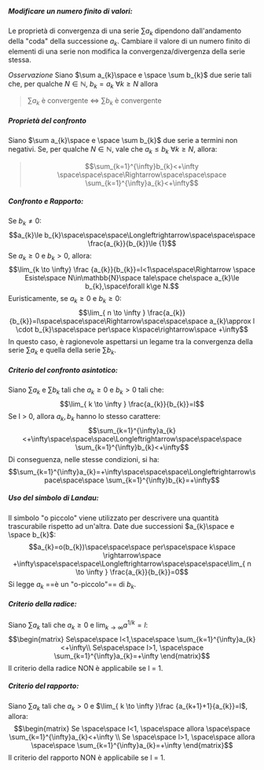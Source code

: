 ##### **Modificare un numero finito di valori:**
Le proprietà di convergenza di una serie $\sum a_{k}$ dipendono dall'andamento della "coda" della successione $a_{k}$.  Cambiare il valore di un numero finito di elementi di una serie non modifica la convergenza/divergenza della serie stessa.

*Osservazione*
Siano $\sum a_{k}\space e \space \sum b_{k}$ due serie tali che, per qualche $N \in \mathbb{N}$, $b_{k}=a_{k}$ $\forall k\ge N$ allora

> $\sum a_{k}$  è convergente   $\Longleftrightarrow$   $\sum b_{k}$  è convergente

##### **Proprietà del confronto**
Siano $\sum a_{k}\space e \space \sum b_{k}$ due serie a termini non negativi. Se, per qualche $N \in \mathbb{N}$, vale che           $a_{k}\le b_{k}$   $\forall k\ge N$, allora:

>$$\sum_{k=1}^{\infty}b_{k}<+\infty \space\space\space\Rightarrow\space\space\space \sum_{k=1}^{\infty}a_{k}<+\infty$$

##### **Confronto e Rapporto:**
Se $b_{k}\ne {0}$:
$$a_{k}\le b_{k}\space\space\space\Longleftrightarrow\space\space\space \frac{a_{k}}{b_{k}}\le {1}$$
Se $a_{k}\ge 0$ e $b_{k}>0$, allora:
$$\lim_{k \to \infty} \frac {a_{k}}{b_{k}}=l<1\space\space\Rightarrow \space Esiste\space N\in\mathbb{N}\space tale\space che\space a_{k}\le b_{k},\space\forall k\ge N.$$
 Euristicamente, se $a_{k}\ge 0$ e $b_{k}\ge 0$:
$$\lim_{ n \to \infty } \frac{a_{k}}{b_{k}}=l\space\space\space\Rightarrow\space\space\space a_{k}\approx l \cdot b_{k}\space\space per\space k\space\rightarrow\space +\infty$$
In questo caso, è ragionevole aspettarsi un legame tra la convergenza della serie $\sum a_{k}$ e quella della serie $\sum b_{k}$.

##### **Criterio del confronto asintotico:**
Siano $\sum a_{k}$ e $\sum b_{k}$ tali che $a_{k}\ge 0$ e $b_{k}>0$ tali che:
$$\lim_{ k \to \infty } \frac{a_{k}}{b_{k}}=l$$
Se l > 0, allora $a_{k}, b_{k}$ hanno lo stesso carattere:
$$\sum_{k=1}^{\infty}a_{k}<+\infty\space\space\space\Longleftrightarrow\space\space\space \sum_{k=1}^{\infty}b_{k}<+\infty$$
Di conseguenza, nelle stesse condizioni, si ha:
$$\sum_{k=1}^{\infty}a_{k}=+\infty\space\space\space\Longleftrightarrow\space\space\space \sum_{k=1}^{\infty}b_{k}=+\infty$$

##### **Uso del simbolo di Landau:**
Il simbolo "o piccolo" viene utilizzato per descrivere una quantità trascurabile rispetto ad un'altra. Date due successioni $a_{k}\space e \space b_{k}$: $$a_{k}=o(b_{k})\space\space\space per\space\space k\space \rightarrow\space +\infty\space\space\space\Longleftrightarrow\space\space\space\lim_{ n \to \infty } \frac{a_{k}}{b_{k}}=0$$
Si legge $a_{k}$ ==è un "o-piccolo"== di $b_{k}$.

##### **Criterio della radice:**
Siano $\sum a_{k}$ tali che $a_{k}\ge 0$ e $\lim_{ k \to \infty }a^{1/k}=l$:
$$\begin{matrix} Se\space\space l<1,\space\space \sum_{k=1}^{\infty}a_{k}<+\infty\\ 
Se\space\space l>1, \space\space \sum_{k=1}^{\infty}a_{k}=+\infty
\end{matrix}$$
Il criterio della radice NON è applicabile se l = 1.


##### **Criterio del rapporto:**
Siano $\sum a_{k}$ tali che $a_{k}>0$ e $\lim_{ k \to \infty }\frac {a_{k+1}+1}{a_{k}}=l$, allora:
$$\begin{matrix} Se \space\space l<1, \space\space allora \space\space \sum_{k=1}^{\infty}a_{k}<+\infty \\
Se \space\space l>1, \space\space allora \space\space \sum_{k=1}^{\infty}a_{k}=+\infty
\end{matrix}$$
Il criterio del rapporto NON è applicabile se l = 1.